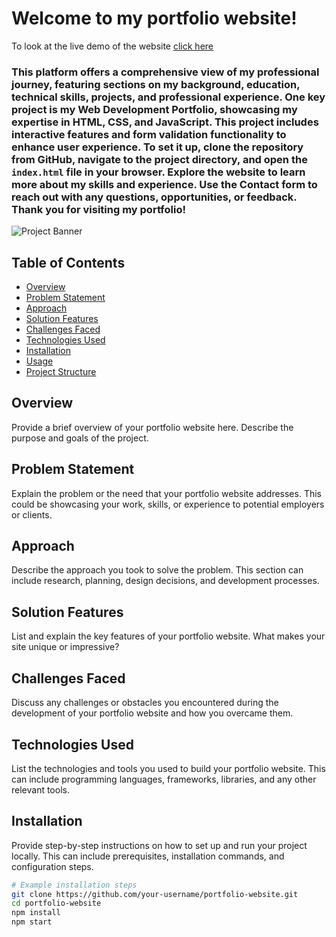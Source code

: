 # Welcome to my portfolio website!  
To look at the live demo of the website [click here]( https://riyasharma029.github.io/Project-3_Portfolio-Website/)
### This platform offers a comprehensive view of my professional journey, featuring sections on my background, education, technical skills, projects, and professional experience. One key project is my **Web Development Portfolio**, showcasing my expertise in HTML, CSS, and JavaScript. This project includes interactive features and form validation functionality to enhance user experience. To set it up, clone the repository from GitHub, navigate to the project directory, and open the `index.html` file in your browser. Explore the website to learn more about my skills and experience. Use the Contact form to reach out with any questions, opportunities, or feedback. Thank you for visiting my portfolio!
![Project Banner](link-to-your-banner-image)

## Table of Contents
- [Overview](#overview)
- [Problem Statement](#problem-statement)
- [Approach](#approach)
- [Solution Features](#solution-features)
- [Challenges Faced](#challenges-faced)
- [Technologies Used](#technologies-used)
- [Installation](#installation)
- [Usage](#usage)
- [Project Structure](#project-structure)

## Overview
Provide a brief overview of your portfolio website here. Describe the purpose and goals of the project.

## Problem Statement
Explain the problem or the need that your portfolio website addresses. This could be showcasing your work, skills, or experience to potential employers or clients.

## Approach
Describe the approach you took to solve the problem. This section can include research, planning, design decisions, and development processes.

## Solution Features
List and explain the key features of your portfolio website. What makes your site unique or impressive?

## Challenges Faced
Discuss any challenges or obstacles you encountered during the development of your portfolio website and how you overcame them.

## Technologies Used
List the technologies and tools you used to build your portfolio website. This can include programming languages, frameworks, libraries, and any other relevant tools.

## Installation
Provide step-by-step instructions on how to set up and run your project locally. This can include prerequisites, installation commands, and configuration steps.

```bash
# Example installation steps
git clone https://github.com/your-username/portfolio-website.git
cd portfolio-website
npm install
npm start
